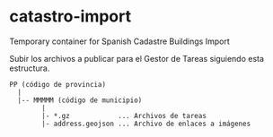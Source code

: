 # catastro-import
Temporary container for Spanish Cadastre Buildings Import

Subir los archivos a publicar para el Gestor de Tareas siguiendo esta estructura.

```
PP (código de provincia)  
  |  
  |-- MMMMM (código de municipio)  
        |  
        |- *.gz            ... Archivos de tareas  
        |- address.geojson ... Archivo de enlaces a imágenes
```
